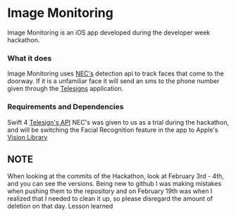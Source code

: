 # Image Monitoring

Image Monitoring is an iOS app developed during the developer week hackathon.  

### What it does
Image Monitoring uses [NEC's](nec.com) detection api to track faces that come to the doorway.  If it is a unfamiliar face it will send an sms to the phone number given through the [Telesigns](telesigns.com) application.  

### Requirements and Dependencies
Swift 4
[Telesign's API](https://www.telesign.com/products/messaging-api/)
NEC's was given to us as a trial during the hackathon, and will be switching the Facial Recognition feature in the app to Apple's [Vision Library](https://developer.apple.com/documentation/vision)

## NOTE
When looking at the commits of the Hackathon, look at February 3rd - 4th, and you can see the versions. Being new to github I was making mistakes when pushing them to the repository and on February 19th was when I realized that I needed to clean it up, so please disregard the amount of deletion on that day. Lesson learned
